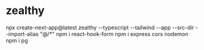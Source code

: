 # zealthy

npx create-next-app@latest zealthy --typescript --tailwind --app --src-dir --import-alias "@/*"
npm i react-hook-form
npm i express cors nodemon
npm i pg

